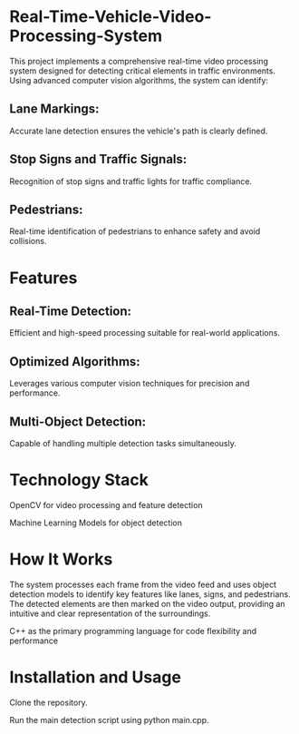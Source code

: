 # Real-Time-Vehicle-Video-Processing-System
This project implements a comprehensive real-time video processing system designed for detecting critical elements in traffic environments. Using advanced computer vision algorithms, the system can identify:

## Lane Markings: 
Accurate lane detection ensures the vehicle's path is clearly defined.
## Stop Signs and Traffic Signals: 
Recognition of stop signs and traffic lights for traffic compliance.
## Pedestrians: 
Real-time identification of pedestrians to enhance safety and avoid collisions.

# Features
## Real-Time Detection: 
Efficient and high-speed processing suitable for real-world applications.
## Optimized Algorithms: 
Leverages various computer vision techniques for precision and performance.
## Multi-Object Detection: 
Capable of handling multiple detection tasks simultaneously.

# Technology Stack
OpenCV for video processing and feature detection

Machine Learning Models for object detection

# How It Works
The system processes each frame from the video feed and uses object detection models to identify key features like lanes, signs, and pedestrians. The detected elements are then marked on the video output, providing an intuitive and clear representation of the surroundings.

C++ as the primary programming language for code flexibility and performance

# Installation and Usage
Clone the repository.

Run the main detection script using python main.cpp.
